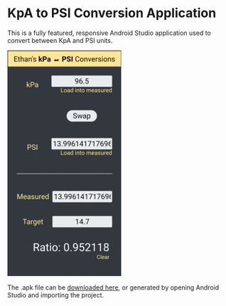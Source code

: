 # KpA to PSI Conversion Application
This is a fully featured, responsive Android Studio application used to convert between KpA and PSI units.

<img src="screenshot.jpg" width="256"/>

The .apk file can be [downloaded here](compiled_apk.apk), or generated by opening Android Studio and importing the project.
